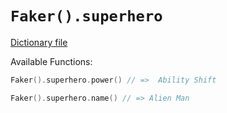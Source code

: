 # `Faker().superhero`

[Dictionary file](../src/main/resources/locales/en/superhero.yml)

Available Functions:  
```kotlin
Faker().superhero.power() // =>  Ability Shift

Faker().superhero.name() // => Alien Man
```
